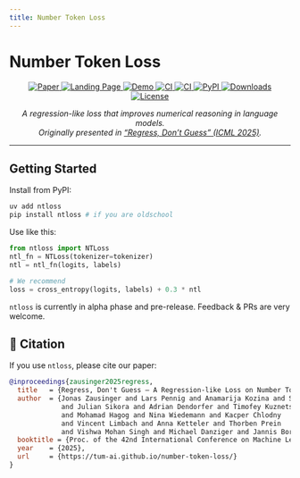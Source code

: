 ```yaml
---
title: Number Token Loss
---
```


# Number Token Loss

<p align="center">
  <a href="https://arxiv.org/abs/2411.02083">
    <img src="https://img.shields.io/badge/Paper-ICML%202025-darkgreen.svg" alt="Paper">
  </a>
  <a href="https://tum-ai.github.io/number-token-loss/">
    <img src="https://img.shields.io/badge/Landing-Page-blue.svg" alt="Landing Page">
  </a>
  <a href="https://huggingface.co/spaces/jannisborn/NumberTokenLoss">
    <img src="https://img.shields.io/badge/🤗-Demo-yellow.svg" alt="Demo">
  </a>
  <a href="https://github.com/AI4SD/number-token-loss/actions/workflows/ci.yaml">
    <img src="https://github.com/AI4SD/number-token-loss/actions/workflows/ci.yaml/badge.svg" alt="CI">
  </a>
  <a href="https://ai4sd.github.io/number-token-loss/">
    <img src="https://github.com/AI4SD/number-token-loss/actions/workflows/docs.yaml/badge.svg" alt="CI">
  </a>
  <a href="https://badge.fury.io/py/ntloss">
    <img src="https://badge.fury.io/py/ntloss.svg" alt="PyPI">
  </a>
  <a href="https://pepy.tech/project/ntloss">
    <img src="https://static.pepy.tech/badge/ntloss" alt="Downloads">
  </a>
  <a href="LICENSE">
    <img src="https://img.shields.io/badge/License-MIT-green.svg" alt="License">
  </a>
</p>

<div align="center">
<em>A regression-like loss that improves numerical reasoning in language models.</em><br>
<em>Originally presented in <a href="https://arxiv.org/abs/2411.02083">“Regress, Don’t Guess” (ICML 2025)</a>.</em>
</div>

---

## Getting Started

Install from PyPI:

```bash
uv add ntloss
pip install ntloss # if you are oldschool
```

Use like this:
```py
from ntloss import NTLoss
ntl_fn = NTLoss(tokenizer=tokenizer)
ntl = ntl_fn(logits, labels)

# We recommend
loss = cross_entropy(logits, labels) + 0.3 * ntl
```

`ntloss` is currently in alpha phase and pre-release. Feedback & PRs are very welcome.


## 📝 Citation

If you use `ntloss`, please cite our paper:

```bibtex
@inproceedings{zausinger2025regress,
  title   = {Regress, Don't Guess – A Regression-like Loss on Number Tokens for Language Models},
  author  = {Jonas Zausinger and Lars Pennig and Anamarija Kozina and Sean Sdahl
             and Julian Sikora and Adrian Dendorfer and Timofey Kuznetsov
             and Mohamad Hagog and Nina Wiedemann and Kacper Chlodny
             and Vincent Limbach and Anna Ketteler and Thorben Prein
             and Vishwa Mohan Singh and Michael Danziger and Jannis Born},
  booktitle = {Proc. of the 42nd International Conference on Machine Learning (ICML)},
  year    = {2025},
  url     = {https://tum-ai.github.io/number-token-loss/}
}
```

